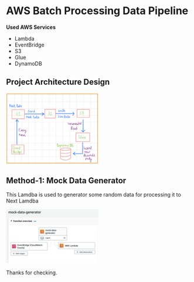 # AWS Batch Processing Data Pipeline

**Used AWS Services**
- Lambda
- EventBridge
- S3
- Glue
- DynamoDB


## Project Architecture Design
<img src="https://github.com/arunrathi9/Data-Engineer-learning/blob/9daf82488e4857211cf499ed597e18f72a23e814/Ineuron/Projects/AWS%20Project%201:%20Batch%20Processing%20Data%20Pipeline/image.jpg" alt= “Project-Architecture-Design” width="50%" height="50%" title="Project Architecture Design">

## Method-1: Mock Data Generator
<p>This Lamdba is used to generator some random data for processing it to Next Lamdba</p>
<img src="https://github.com/arunrathi9/Data-Engineer-learning/blob/0e5be75d38459e122020befbcb9deef7319f553d/Ineuron/Projects/AWS%20Project%201:%20Batch%20Processing%20Data%20Pipeline/mock-data-generator.png" alt= “Mock-Data-Generator” width="50%" height="50%" title="Mock Data Generator">


Thanks for checking.
